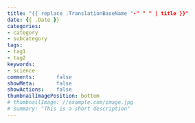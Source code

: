 ```yaml
---
title: "{{ replace .TranslationBaseName "-" " " | title }}"
date: {{ .Date }}
categories:
- category
- subcategory
tags:
- tag1
- tag2
keywords:
- science
comments:       false
showMeta:       false
showActions:    false
thumbnailImagePosition: bottom
# thumbnailImage: //example.com/image.jpg
# summary: "This is a short description"
---
```


<!-- Content Here -->
